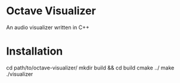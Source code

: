 # Octave Visualizer

An audio visualizer written in C++

# Installation

cd path/to/octave-visualizer/
mkdir build && cd build
cmake ../
make
./visualizer
